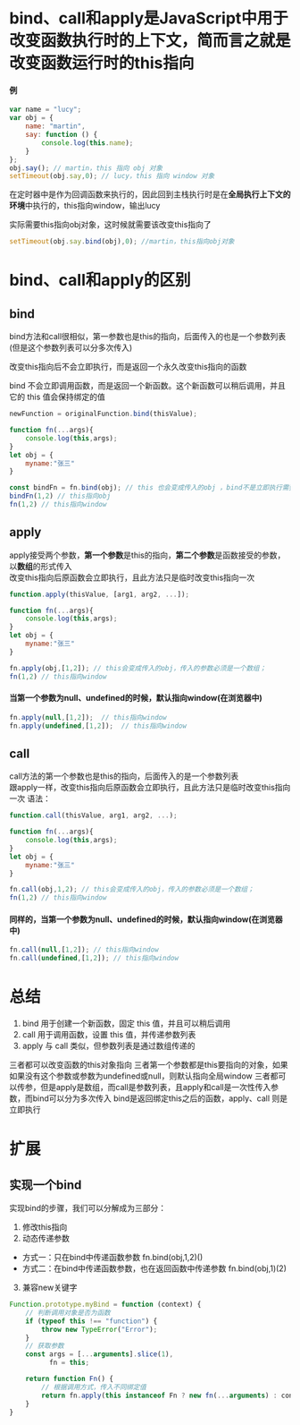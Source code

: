 # bind、call和apply是JavaScript中用于改变函数执行时的上下文，简而言之就是改变函数运行时的this指向

#### 例
```javascript
var name = "lucy";
var obj = {
    name: "martin",
    say: function () {
        console.log(this.name);
    }
};
obj.say(); // martin，this 指向 obj 对象
setTimeout(obj.say,0); // lucy，this 指向 window 对象
```
在定时器中是作为回调函数来执行的，因此回到主栈执行时是在**全局执行上下文的环境**中执行的，this指向window，输出lucy  

实际需要this指向obj对象，这时候就需要该改变this指向了
```javascript
setTimeout(obj.say.bind(obj),0); //martin，this指向obj对象
```

# bind、call和apply的区别

## bind

bind方法和call很相似，第一参数也是this的指向，后面传入的也是一个参数列表(但是这个参数列表可以分多次传入)

改变this指向后不会立即执行，而是返回一个永久改变this指向的函数

bind 不会立即调用函数，而是返回一个新函数。这个新函数可以稍后调用，并且它的 this 值会保持绑定的值     
```js 
newFunction = originalFunction.bind(thisValue); 
```

```javascript
function fn(...args){
    console.log(this,args);
}
let obj = {
    myname:"张三"
}

const bindFn = fn.bind(obj); // this 也会变成传入的obj ，bind不是立即执行需要执行一次
bindFn(1,2) // this指向obj
fn(1,2) // this指向window
```


## apply
apply接受两个参数，**第一个参数**是this的指向，**第二个参数**是函数接受的参数，以**数组**的形式传入  
改变this指向后原函数会立即执行，且此方法只是临时改变this指向一次
```js
function.apply(thisValue, [arg1, arg2, ...]);
```
```javascript
function fn(...args){
    console.log(this,args);
}
let obj = {
    myname:"张三"
}

fn.apply(obj,[1,2]); // this会变成传入的obj，传入的参数必须是一个数组；
fn(1,2) // this指向window
```
#### 当第一个参数为null、undefined的时候，默认指向window(在浏览器中)
```js
fn.apply(null,[1,2]);  // this指向window
fn.apply(undefined,[1,2]);  // this指向window
```

## call
call方法的第一个参数也是this的指向，后面传入的是一个参数列表  
跟apply一样，改变this指向后原函数会立即执行，且此方法只是临时改变this指向一次
语法：
```js
function.call(thisValue, arg1, arg2, ...);
```
```javascript
function fn(...args){
    console.log(this,args);
}
let obj = {
    myname:"张三"
}

fn.call(obj,1,2); // this会变成传入的obj，传入的参数必须是一个数组；
fn(1,2) // this指向window
```
#### 同样的，当第一个参数为null、undefined的时候，默认指向window(在浏览器中)
```js
fn.call(null,[1,2]); // this指向window
fn.call(undefined,[1,2]); // this指向window
```



# 总结
1. bind 用于创建一个新函数，固定 this 值，并且可以稍后调用
2. call 用于调用函数，设置 this 值，并传递参数列表
3. apply 与 call 类似，但参数列表是通过数组传递的

三者都可以改变函数的this对象指向
三者第一个参数都是this要指向的对象，如果如果没有这个参数或参数为undefined或null，则默认指向全局window
三者都可以传参，但是apply是数组，而call是参数列表，且apply和call是一次性传入参数，而bind可以分为多次传入
bind是返回绑定this之后的函数，apply、call 则是立即执行



# 扩展
## 实现一个bind
实现bind的步骤，我们可以分解成为三部分：

1. 修改this指向
2. 动态传递参数
 - 方式一：只在bind中传递函数参数 fn.bind(obj,1,2)()
 - 方式二：在bind中传递函数参数，也在返回函数中传递参数 fn.bind(obj,1)(2)
3. 兼容new关键字

```javascript
Function.prototype.myBind = function (context) {
    // 判断调用对象是否为函数
    if (typeof this !== "function") {
        throw new TypeError("Error");
    }
    // 获取参数
    const args = [...arguments].slice(1),
          fn = this;

    return function Fn() {
        // 根据调用方式，传入不同绑定值
        return fn.apply(this instanceof Fn ? new fn(...arguments) : context, args.concat(...arguments)); 
    }
}
```